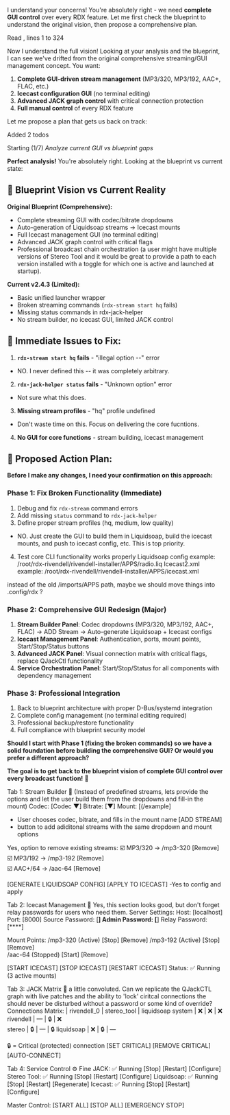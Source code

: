 I understand your concerns! You're absolutely right - we need **complete GUI control** over every RDX feature. Let me first check the blueprint to understand the original vision, then propose a comprehensive plan. 

Read [](file:///root/rdx-rivendell/rivendell-v4-fork-blueprint.md#1-1), lines 1 to 324

Now I understand the full vision! Looking at your analysis and the blueprint, I can see we've drifted from the original comprehensive streaming/GUI management concept. You want:

1. **Complete GUI-driven stream management** (MP3/320, MP3/192, AAC+, FLAC, etc.)
2. **Icecast configuration GUI** (no terminal editing)
3. **Advanced JACK graph control** with critical connection protection
4. **Full manual control** of every RDX feature

Let me propose a plan that gets us back on track: 

Added 2 todos

Starting (1/7) *Analyze current GUI vs blueprint gaps*

**Perfect analysis!** You're absolutely right. Looking at the blueprint vs current state:

## 🎯 **Blueprint Vision vs Current Reality**

**Original Blueprint (Comprehensive):**
- Complete streaming GUI with codec/bitrate dropdowns
- Auto-generation of Liquidsoap streams → Icecast mounts
- Full Icecast management GUI (no terminal editing)
- Advanced JACK graph control with critical flags
- Professional broadcast chain orchestration (a user might have multiple versions of Stereo Tool and it would be great to provide a path to each version installed with a toggle for which one is active and launched at startup).

**Current v2.4.3 (Limited):**
- Basic unified launcher wrapper
- Broken streaming commands (`rdx-stream start hq` fails)
- Missing status commands in rdx-jack-helper
- No stream builder, no icecast GUI, limited JACK control

## 🔧 **Immediate Issues to Fix:**

1. **`rdx-stream start hq` fails** - "illegal option --" error
- NO. I never defined this -- it was completely arbitrary. 
2. **`rdx-jack-helper status` fails** - "Unknown option" error  
- Not sure what this does. 
3. **Missing stream profiles** - "hq" profile undefined
- Don't waste time on this. Focus on delivering the core fucntions. 
4. **No GUI for core functions** - stream building, icecast management


## 🚀 **Proposed Action Plan:**

**Before I make any changes, I need your confirmation on this approach:**

### **Phase 1: Fix Broken Functionality (Immediate)**
1. Debug and fix `rdx-stream` command errors
2. Add missing `status` command to `rdx-jack-helper`
3. Define proper stream profiles (hq, medium, low quality)
- NO. Just create the GUI to build them in Liquidsoap, build the icecast mounts, and push to icecast config, etc. This is top priority. 
4. Test core CLI functionality works properly
Liquidsoap config example: /root/rdx-rivendell/rivendell-installer/APPS/radio.liq
Icecast2.xml example: /root/rdx-rivendell/rivendell-installer/APPS/icecast.xml

instead of the old /imports/APPS path, maybe we should move things into .config/rdx ?

### **Phase 2: Comprehensive GUI Redesign (Major)**
1. **Stream Builder Panel**: Codec dropdowns (MP3/320, MP3/192, AAC+, FLAC) → ADD Stream → Auto-generate Liquidsoap + Icecast configs
2. **Icecast Management Panel**: Authentication, ports, mount points, Start/Stop/Status buttons
3. **Advanced JACK Panel**: Visual connection matrix with critical flags, replace QJackCtl functionality
4. **Service Orchestration Panel**: Start/Stop/Status for all components with dependency management

### **Phase 3: Professional Integration**
1. Back to blueprint architecture with proper D-Bus/systemd integration
2. Complete config management (no terminal editing required)
3. Professional backup/restore functionality
4. Full compliance with blueprint security model

**Should I start with Phase 1 (fixing the broken commands) so we have a solid foundation before building the comprehensive GUI? Or would you prefer a different approach?**

**The goal is to get back to the blueprint vision of complete GUI control over every broadcast function!** 🎯


Tab 1: Stream Builder 🎵 (Instead of predefined streams, lets provide the options and let the user build them from the dropdowns and fill-in the mount)
Codec: [Codec ▼] Bitrate: [▼] Mount: [(/example]
- User chooses codec, bitrate, and fills in the mount name 
[ADD STREAM]
- button to add adiditonal streams with the same dropdown and mount options

Yes, option to remove existing streams:
☑️ MP3/320 → /mp3-320 [Remove]
☑️ MP3/192 → /mp3-192 [Remove]  
☑️ AAC+/64 → /aac-64 [Remove]

[GENERATE LIQUIDSOAP CONFIG] [APPLY TO ICECAST]
-Yes to config and apply


Tab 2: Icecast Management 📡 Yes, this section looks good, but don't forget relay passwords for users who need them.
Server Settings:
Host: [localhost] Port: [8000]
Source Password: [****] Admin Password: [****] Relay Password: [****] 

Mount Points:
/mp3-320 (Active) [Stop] [Remove]
/mp3-192 (Active) [Stop] [Remove]  
/aac-64 (Stopped) [Start] [Remove]

[START ICECAST] [STOP ICECAST] [RESTART ICECAST]
Status: ✅ Running (3 active mounts)


Tab 3: JACK Matrix 🔌 a little convoluted. Can we replicate the QJackCTL graph with live patches and the ability to 'lock' ciritcal connections the should never be disturbed without a password or some kind of override?
Connections Matrix:
           | rivendell_0 | stereo_tool | liquidsoap
system     |     ❌      |     ❌     |     ❌
rivendell  |     —       |     🔒      |     ❌  
stereo     |     🔒      |     —       |     🔒
liquidsoap |     ❌      |     🔒      |     —

🔒 = Critical (protected) connection
[SET CRITICAL] [REMOVE CRITICAL] [AUTO-CONNECT]


Tab 4: Service Control ⚙️ Fine
JACK:        ✅ Running [Stop] [Restart] [Configure]
Stereo Tool: ✅ Running [Stop] [Restart] [Configure] 
Liquidsoap:  ✅ Running [Stop] [Restart] [Regenerate]
Icecast:     ✅ Running [Stop] [Restart] [Configure]

Master Control: [START ALL] [STOP ALL] [EMERGENCY STOP]